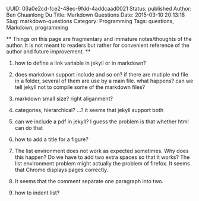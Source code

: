 UUID: 03a0e2cd-fce2-48ec-9fdd-4addcaad0021
Status: published
Author: Ben Chuanlong Du
Title: Markdown Questions
Date: 2015-03-10 20:13:18
Slug: markdown-questions
Category: Programming
Tags: questions, Markdown, programming

**
Things on this page are fragmentary and immature notes/thoughts of the author. 
It is not meant to readers but rather for convenient reference of the author and future improvement.
**
 
1. how to define a link variable in jekyll or in markdown?

2. does markdown support include and so on? if there are mutiple md file in a folder, several of them are use by a main file. what happens? can we tell jekyll not to compile some of the markdown files?	

3. markdown small size? right aliganment?	

4. categories, hierarchical? ...? it seems that jekyll support both	

5. can we include a pdf in jekyll? I guess the problem is that whether html can do that

6. how to add a title for a figure?

1. The list environment does not work as expected sometimes. 
Why does this happen? 
Do we have to add two extra spaces so that it works?
The list environment problem might actually the problem of firefox. 
It seems that Chrome displays pages correctly.


2. It seems that the comment separate one paragraph into two. 

3. how to indent list?
